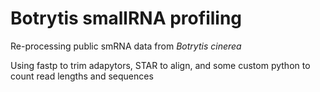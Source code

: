 # Botrytis smallRNA profiling
Re-processing public smRNA data from _Botrytis cinerea_

Using fastp to trim adapytors, STAR to align, and some custom python to count read lengths and sequences
